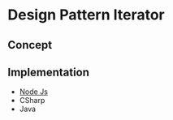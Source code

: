 # Design Pattern Iterator

## Concept

## Implementation

- [Node Js](./node/readme.md)
- CSharp
- Java
